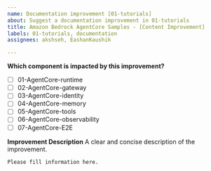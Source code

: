 ```yaml
---
name: Documentation improvement [01-tutorials]
about: Suggest a documentation improvement in 01-tutorials
title: Amazon Bedrock AgentCore Samples - [Content Improvement]
labels: 01-tutorials, documentation
assignees: akshseh, EashanKaushik

---
```


**Which component is impacted by this improvement?**
- [ ] 01-AgentCore-runtime
- [ ] 02-AgentCore-gateway
- [ ] 03-AgentCore-identity
- [ ] 04-AgentCore-memory
- [ ] 05-AgentCore-tools
- [ ] 06-AgentCore-observability
- [ ] 07-AgentCore-E2E

**Improvement Description**
A clear and concise description of the improvement.
```
Please fill information here.
```
